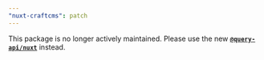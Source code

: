 ```yaml
---
"nuxt-craftcms": patch
---
```


This package is no longer actively maintained. Please use the new **[`@query-api/nuxt`](https://github.com/samuelreichor/query-api/tree/main/packages/nuxt)** instead.
